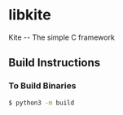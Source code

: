 # libkite
Kite -- The simple C framework

## Build Instructions

### To Build Binaries

```bash
$ python3 -m build
```